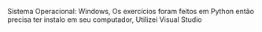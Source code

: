 Sistema Operacional: Windows, Os exercícios foram feitos em Python então precisa ter instalo em seu computador,
Utilizei Visual Studio
